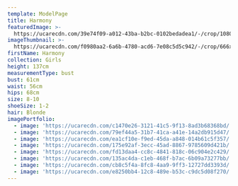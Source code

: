 ```yaml
---
template: ModelPage
title: Harmony
featuredImage: >-
  https://ucarecdn.com/39e74f09-a012-43ba-b2bc-0102bedadea1/-/crop/1080x730/0,21/-/preview/
imageThumbnail: >-
  https://ucarecdn.com/f0980aa2-6a6b-4780-acd6-7e08c5d5c942/-/crop/666x887/91,0/-/preview/
firstName: Harmony
collection: Girls
height: 137cm
measurementType: bust
bust: 61cm
waist: 56cm
hips: 68cm
size: 8-10
shoeSize: 1-2
hair: Blonde
imagePortfolio:
  - image: 'https://ucarecdn.com/c1470e26-3121-41c5-9f13-8ad3b68368bd/'
  - image: 'https://ucarecdn.com/79ef44a5-31b7-41ca-a41e-14a2db915d47/'
  - image: 'https://ucarecdn.com/ea1cf10e-f9ed-45da-a848-014b61c5f357/'
  - image: 'https://ucarecdn.com/175e92af-3ecc-45ad-8867-9785609d421b/'
  - image: 'https://ucarecdn.com/fd13daa4-cc8c-4841-818c-06c904e2c429/'
  - image: 'https://ucarecdn.com/135ac4da-c1eb-468f-b7ac-6b09a73277bb/'
  - image: 'https://ucarecdn.com/cb8c5f4a-8fc8-4aa9-9ff3-12727dd3393d/'
  - image: 'https://ucarecdn.com/e8250bb4-12c8-489e-b53c-c9dc5d08f270/'
---
```


